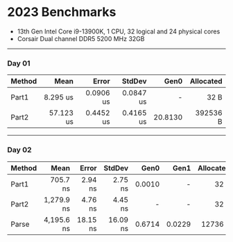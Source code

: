 ﻿# 2023 Benchmarks

- 13th Gen Intel Core i9-13900K, 1 CPU, 32 logical and 24 physical cores
- Corsair Dual channel DDR5 5200 MHz 32GB 
---
### Day 01
| Method | Mean      | Error     | StdDev    | Gen0    | Allocated |
|------- |----------:|----------:|----------:|--------:|----------:|
| Part1  |  8.295 us | 0.0906 us | 0.0847 us |       - |      32 B |
| Part2  | 57.123 us | 0.4452 us | 0.4165 us | 20.8130 |  392536 B |
---
### Day 02
| Method | Mean       | Error    | StdDev   | Gen0   | Gen1   | Allocated |
|------- |-----------:|---------:|---------:|-------:|-------:|----------:|
| Part1  |   705.7 ns |  2.94 ns |  2.75 ns | 0.0010 |      - |      32 B |
| Part2  | 1,279.9 ns |  4.76 ns |  4.45 ns |      - |      - |      32 B |
| Parse  | 4,195.6 ns | 18.15 ns | 16.09 ns | 0.6714 | 0.0229 |   12736 B |